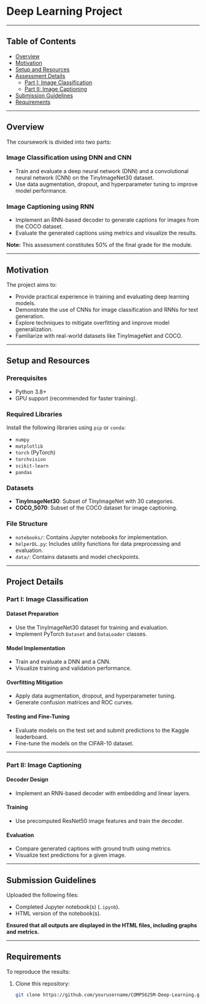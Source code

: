#  Deep Learning Project


---

## Table of Contents

- [Overview](#overview)
- [Motivation](#motivation)
- [Setup and Resources](#setup-and-resources)
- [Assessment Details](#assessment-details)
  - [Part I: Image Classification](#part-i-image-classification)
  - [Part II: Image Captioning](#part-ii-image-captioning)
- [Submission Guidelines](#submission-guidelines)
- [Requirements](#requirements)

---

## Overview

The coursework is divided into two parts:

### Image Classification using DNN and CNN 
- Train and evaluate a deep neural network (DNN) and a convolutional neural network (CNN) on the TinyImageNet30 dataset.
- Use data augmentation, dropout, and hyperparameter tuning to improve model performance.

### Image Captioning using RNN 
- Implement an RNN-based decoder to generate captions for images from the COCO dataset.
- Evaluate the generated captions using metrics and visualize the results.

**Note:** This assessment constitutes 50% of the final grade for the module.

---

## Motivation

The project aims to:
- Provide practical experience in training and evaluating deep learning models.
- Demonstrate the use of CNNs for image classification and RNNs for text generation.
- Explore techniques to mitigate overfitting and improve model generalization.
- Familiarize with real-world datasets like TinyImageNet and COCO.

---

## Setup and Resources

### Prerequisites
- Python 3.8+
- GPU support (recommended for faster training).

### Required Libraries
Install the following libraries using `pip` or `conda`:
- `numpy`
- `matplotlib`
- `torch` (PyTorch)
- `torchvision`
- `scikit-learn`
- `pandas`

### Datasets
- **TinyImageNet30**: Subset of TinyImageNet with 30 categories.
- **COCO_5070**: Subset of the COCO dataset for image captioning.

### File Structure
- `notebooks/`: Contains Jupyter notebooks for implementation.
- `helperDL.py`: Includes utility functions for data preprocessing and evaluation.
- `data/`: Contains datasets and model checkpoints.

---

## Project Details

### Part I: Image Classification 
#### Dataset Preparation
- Use the TinyImageNet30 dataset for training and evaluation.
- Implement PyTorch `Dataset` and `DataLoader` classes.

#### Model Implementation
- Train and evaluate a DNN and a CNN.
- Visualize training and validation performance.

#### Overfitting Mitigation
- Apply data augmentation, dropout, and hyperparameter tuning.
- Generate confusion matrices and ROC curves.

#### Testing and Fine-Tuning
- Evaluate models on the test set and submit predictions to the Kaggle leaderboard.
- Fine-tune the models on the CIFAR-10 dataset.

---

### Part II: Image Captioning
#### Decoder Design
- Implement an RNN-based decoder with embedding and linear layers.

#### Training
- Use precomputed ResNet50 image features and train the decoder.

#### Evaluation
- Compare generated captions with ground truth using metrics.
- Visualize text predictions for a given image.

---

## Submission Guidelines
Uploaded the following files:
- Completed Jupyter notebook(s) (`.ipynb`).
- HTML version of the notebook(s).

**Ensured that all outputs are displayed in the HTML files, including graphs and metrics.**

---

## Requirements

To reproduce the results:

1. Clone this repository:
   ```bash
   git clone https://github.com/yourusername/COMP5625M-Deep-Learning.git
